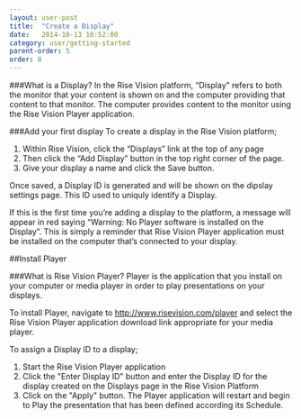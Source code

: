 ```yaml
---
layout: user-post
title:  "Create a Display"
date:   2014-10-13 10:52:00
category: user/getting-started
parent-order: 5
order: 0
---
```


###What is a Display?
In the Rise Vision platform, “Display” refers to both the monitor that your content is shown on and the computer providing that content to that monitor.  The computer provides content to the monitor using the Rise Vision Player application. 

###Add your first display
To create a display in the Rise Vision platform;  

1. Within Rise Vision, click the “Displays” link at the top of any page 
2. Then click the “Add Display” button in the top right corner of the page. 
3. Give your display a name and click the Save button.  

Once saved, a Display ID is generated and will be shown on the dipslay settings page. This ID used to uniquly identify a Display.

If this is the first time you’re adding a display to the platform, a message will appear in red saying “Warning: No Player software is installed on the Display”.  This is simply a reminder that Rise Vision Player application must be installed on the computer that’s connected to your display.

##Install Player

###What is Rise Vision Player?
Player is the application that you install on your computer or media player in order to play presentations on your displays.

To install Player, navigate to http://www.risevision.com/player and select the Rise Vision Player application download link appropriate for your media player.

To assign a Display ID to a display;

1. Start the Rise Vision Player application
2. Click the "Enter Display ID" button and enter the Display ID for the display created on the Displays page in the Rise Vision Platform
3. Click on the "Apply" button. The Player application will restart and begin to Play the presentation that has been defined according its Schedule.